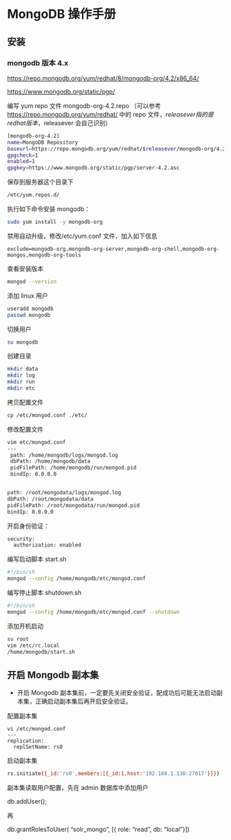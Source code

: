 # MongoDB 操作手册

## 安装

### mongodb 版本 4.x

https://repo.mongodb.org/yum/redhat/8/mongodb-org/4.2/x86_64/

 https://www.mongodb.org/static/pgp/

编写 yum repo 文件 mongodb-org-4.2.repo （可以参考 https://repo.mongodb.org/yum/redhat/ 中的 repo 文件，$releasever指的是redhat版本，$releasever 会自己识别）

```bash
[mongodb-org-4.2]
name=MongoDB Repository
baseurl=https://repo.mongodb.org/yum/redhat/$releasever/mongodb-org/4.2/x86_64/
gpgcheck=1
enabled=1
gpgkey=https://www.mongodb.org/static/pgp/server-4.2.asc
```

保存到服务器这个目录下

```bash
/etc/yum.repos.d/
```

 执行如下命令安装 mongodb：

```bash
sudo yum install -y mongodb-org
```

禁用自动升级，修改/etc/yum.conf 文件，加入如下信息

```
exclude=mongodb-org,mongodb-org-server,mongodb-org-shell,mongodb-org-mongos,mongodb-org-tools
```

 查看安装版本

```bash
mongod --version
```

添加 linux 用户

```bash
useradd mongodb
passwd mongodb
```

切换用户

```bash
su mongodb
```

创建目录

```bash
mkdir data
mkdir log
mkdir run
mkdir etc
```

拷贝配置文件

```bash
cp /etc/mongod.conf ./etc/
```

修改配置文件

```bash
vim etc/mongod.conf
---
 path: /home/mongodb/logs/mongod.log
 dbPath: /home/mongodb/data
 pidFilePath: /home/mongodb/run/mongod.pid
 bindIp: 0.0.0.0
```

```bash

path: /root/mongodata/logs/mongod.log
dbPath: /root/mongodata/data
pidFilePath: /root/mongodata/run/mongod.pid
bindIp: 0.0.0.0
```

开启身份验证：

```bash
security: 
  authorization: enabled
```

编写启动脚本 start.sh

```bash
#!/bin/sh
mongod --config /home/mongodb/etc/mongod.conf
```

编写停止脚本 shutdown.sh

```bash
#!/bin/sh
mongod --config /home/mongodb/etc/mongod.conf --shutdown
```

添加开机启动

```bash
su root
vim /etc/rc.local
/home/mongodb/start.sh
```

## 开启 Mongodb 副本集

* 开启 Mongodb 副本集前，一定要先关闭安全验证，配成功后可能无法启动副本集，正确启动副本集后再开启安全验证。

配置副本集

```
vi /etc/mongod.conf
---
replication:
  replSetName: rs0
```

启动副本集

```bash
rs.initiate({_id:'rs0',members:[{_id:1,host:'192.168.1.130:27017'}]})
```

副本集读取用户配置，先在 admin 数据库中添加用户

db.addUser();

再

 db.grantRolesToUser( “solr_mongo”, [{ role: “read”, db: “local”}])